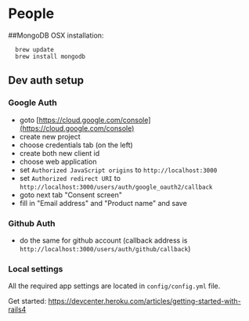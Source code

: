 People
======

##MongoDB OSX installation:

```shell
  brew update
  brew install mongodb
```

## Dev auth setup

### Google Auth

  * goto [https://cloud.google.com/console](https://cloud.google.com/console)
  * create new project
  * choose credentials tab (on the left)
  * create both new client id
  * choose web application
  * set `Authorized JavaScript origins` to `http://localhost:3000`
  * set `Authorized redirect URI` to `http://localhost:3000/users/auth/google_oauth2/callback`
  * goto next tab "Consent screen"
  * fill in "Email address" and "Product name" and save

### Github Auth

  * do the same for github account (callback address is `http://localhost:3000/users/auth/github/callback`)

### Local settings

All the required app settings are located in `config/config.yml` file.

Get started: https://devcenter.heroku.com/articles/getting-started-with-rails4
